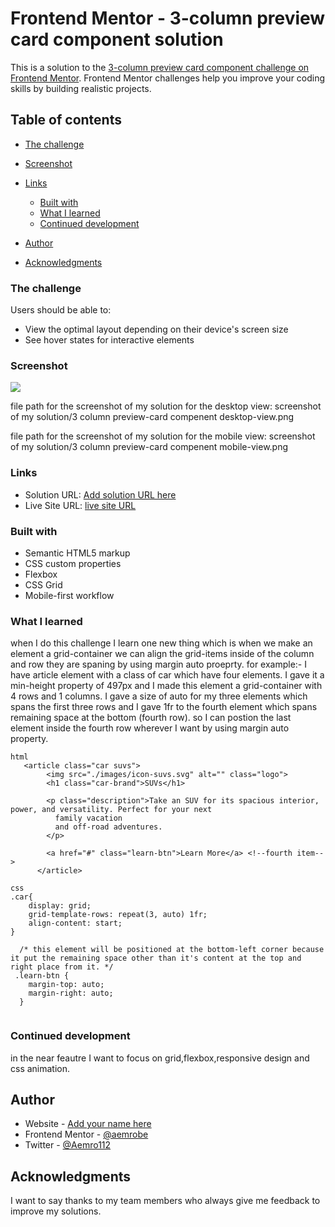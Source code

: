 # Frontend Mentor - 3-column preview card component solution

This is a solution to the [3-column preview card component challenge on Frontend Mentor](https://www.frontendmentor.io/challenges/3column-preview-card-component-pH92eAR2-). Frontend Mentor challenges help you improve your coding skills by building realistic projects.

## Table of contents

- [The challenge](#the-challenge)
- [Screenshot](#screenshot)
- [Links](#links)

  - [Built with](#built-with)
  - [What I learned](#what-i-learned)
  - [Continued development](#continued-development)


- [Author](#author)
- [Acknowledgments](#acknowledgments)

### The challenge

Users should be able to:

- View the optimal layout depending on their device's screen size
- See hover states for interactive elements

### Screenshot

![](./screenshot.jpg)

file path for the screenshot of my solution for the desktop view: screenshot of my solution/3 column preview-card compenent desktop-view.png

file path for the screenshot of my solution for the mobile view: screenshot of my solution/3 column preview-card compenent mobile-view.png

### Links

- Solution URL: [Add solution URL here](https://your-solution-url.com)
- Live Site URL: [live site URL](https://aemrobe.github.io/3-column-preview-card-compenent/)

### Built with

- Semantic HTML5 markup
- CSS custom properties
- Flexbox
- CSS Grid
- Mobile-first workflow

### What I learned

when I do this challenge I learn one new thing which is when we make an element a grid-container we can align the grid-items inside of the column and row they are spaning by using margin auto proeprty.
for example:-
I have article element with a class of car which have four elements. I gave it a min-height property of 497px and I made this element a grid-container with 4 rows and 1 columns. I gave a size of auto for my three elements which spans the first three rows and I gave 1fr to the fourth element which spans remaining space at the bottom (fourth row). so I can postion the last element inside the fourth row wherever I want by using margin auto property.

```
html
   <article class="car suvs">
        <img src="./images/icon-suvs.svg" alt="" class="logo">
        <h1 class="car-brand">SUVs</h1>

        <p class="description">Take an SUV for its spacious interior, power, and versatility. Perfect for your next
          family vacation
          and off-road adventures.
        </p>

        <a href="#" class="learn-btn">Learn More</a> <!--fourth item-->
      </article>
```

```
css
.car{
    display: grid;
    grid-template-rows: repeat(3, auto) 1fr;
    align-content: start;
}

  /* this element will be positioned at the bottom-left corner because it put the remaining space other than it's content at the top and right place from it. */
 .learn-btn {
    margin-top: auto;
    margin-right: auto;
  }


```

### Continued development

in the near feautre I want to focus on grid,flexbox,responsive design and css animation.

## Author

- Website - [Add your name here](https://www.your-site.com)
- Frontend Mentor - [@aemrobe](https://www.frontendmentor.io/profile/aemrobe)
- Twitter - [@Aemro112](https://www.twitter.com/Aemro112)

## Acknowledgments

I want to say thanks to my team members who always give me feedback to improve my solutions.
